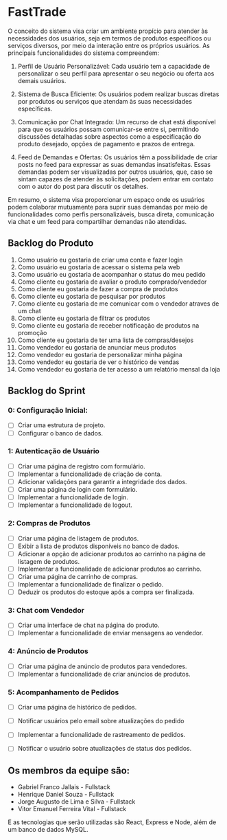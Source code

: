 # FastTrade
O conceito do sistema visa criar um ambiente propício para atender às necessidades dos usuários, seja em termos de produtos específicos ou serviços diversos, por meio da interação entre os próprios usuários. As principais funcionalidades do sistema compreendem:

1. Perfil de Usuário Personalizável: Cada usuário tem a capacidade de personalizar o seu perfil para apresentar o seu negócio ou oferta aos demais usuários.

2. Sistema de Busca Eficiente: Os usuários podem realizar buscas diretas por produtos ou serviços que atendam às suas necessidades específicas.

3. Comunicação por Chat Integrado: Um recurso de chat está disponível para que os usuários possam comunicar-se entre si, permitindo discussões detalhadas sobre aspectos como a especificação do produto desejado, opções de pagamento e prazos de entrega.

4. Feed de Demandas e Ofertas: Os usuários têm a possibilidade de criar posts no feed para expressar as suas demandas insatisfeitas. Essas demandas podem ser visualizadas por outros usuários, que, caso se sintam capazes de atender às solicitações, podem entrar em contato com o autor do post para discutir os detalhes.

Em resumo, o sistema visa proporcionar um espaço onde os usuários podem colaborar mutuamente para suprir suas demandas por meio de funcionalidades como perfis personalizáveis, busca direta, comunicação via chat e um feed para compartilhar demandas não atendidas.

## Backlog do Produto

1. Como usuário eu gostaria de criar uma conta e fazer login
3. Como usuário eu gostaria de acessar o sistema pela web
4. Como usuário eu gostaria de acompanhar o status do meu pedido
5. Como cliente eu gostaria de avaliar o produto comprado/vendedor
6. Como cliente eu gostaria de fazer a compra de produtos
7. Como cliente eu gostaria de pesquisar por produtos
8. Como cliente eu gostaria de me comunicar com o vendedor atraves de um chat
9. Como cliente eu gostaria de filtrar os produtos
10. Como cliente eu gostaria de receber notificação de produtos na promoção
11. Como cliente eu gostaria de ter uma lista de compras/desejos
12. Como vendedor eu gostaria de anunciar meus produtos
13. Como vendedor eu gostaria de personalizar minha página
14. Como vendedor eu gostaria de ver o histórico de vendas
15. Como vendedor eu gostaria de ter acesso a um relatório mensal da loja

## Backlog do Sprint

###  0: Configuração Inicial:

- [ ] Criar uma estrutura de projeto.
- [ ] Configurar o banco de dados.

###  1: Autenticação de Usuário

- [ ] Criar uma página de registro com formulário.
- [ ] Implementar a funcionalidade de criação de conta.
- [ ] Adicionar validações para garantir a integridade dos dados.
- [ ] Criar uma página de login com formulário.
- [ ] Implementar a funcionalidade de login.
- [ ] Implementar a funcionalidade de logout.

### 2: Compras de Produtos

- [ ] Criar uma página de listagem de produtos.
- [ ] Exibir a lista de produtos disponíveis no banco de dados.
- [ ] Adicionar a opção de adicionar produtos ao carrinho na página de listagem de produtos.
- [ ] Implementar a funcionalidade de adicionar produtos ao carrinho.
- [ ] Criar uma página de carrinho de compras.
- [ ] Implementar a funcionalidade de finalizar o pedido.
- [ ] Deduzir os produtos do estoque após a compra ser finalizada.

### 3: Chat com Vendedor

- [ ] Criar uma interface de chat na página do produto.
- [ ] Implementar a funcionalidade de enviar mensagens ao vendedor.

### 4: Anúncio de Produtos

- [ ] Criar uma página de anúncio de produtos para vendedores.
- [ ] Implementar a funcionalidade de criar anúncios de produtos.

### 5: Acompanhamento de Pedidos

- [ ] Criar uma página de histórico de pedidos.
- [ ] Notificar usuários pelo email sobre atualizações do pedido
- [ ] Implementar a funcionalidade de rastreamento de pedidos.
- [ ] Notificar o usuário sobre atualizações de status dos pedidos.


## Os membros da equipe são:

- Gabriel Franco Jallais - Fullstack
- Henrique Daniel Souza - Fullstack
- Jorge Augusto de Lima e Silva - Fullstack
- Vitor Emanuel Ferreira Vital - Fullstack

E as tecnologias que serão utilizadas são React, Express e Node, além de um banco de dados MySQL.
